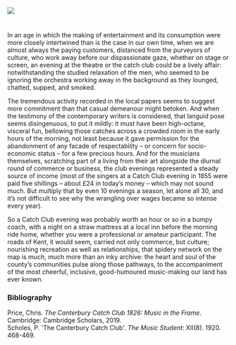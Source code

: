 <a href="https://www.kent-maps.online"><img src="https://kent-map.github.io/mdpress/juncture/ve-button.png"></a>
<param ve-config title="Canterbury Catch Club" author="Dr Chris Price" layout="vtl" banner="https://raw.githubusercontent.com/kent-map/images/main/banners/19c.jpg">

<param ve-entity eid="Q29303" aliases="Canterbury">

#

In an age in which the making of entertainment and its consumption were more closely intertwined than is the case in our own time, when we are almost always the paying customers, distanced from the purveyors of culture, who work away before our dispassionate gaze, whether on stage or screen, an evening at the theatre or the catch club could be a lively affair: notwithstanding the studied relaxation of the men, who seemed to be ignoring the orchestra working away in the background as they lounged, chatted, supped, and smoked. 
<param ve-image url="https://raw.githubusercontent.com/kent-map/images/main/music/Beaney.jpg" label="Thomas Mann Baynes. The Canterbury Catch Club in full session in their room at the Prince of Wales - printed by Henry Ward, 1826" attribution="By permission of Canterbury Museums and Galleries">

The tremendous activity recorded in the local papers seems to suggest more commitment than that casual demeanour might betoken. And when the testimony of the contemporary writers is considered, that languid pose seems disingenuous, to put it mildly: it must have been high-octane, visceral fun, bellowing those catches across a crowded room in the early hours of the morning, not least because it gave permission for the abandonment of any facade of respectability – or concern for socio-economic status – for a few precious hours. And for the musicians themselves, scratching part of a living from their art alongside the diurnal round of commerce or business, the club evenings represented a steady source of income (most of the singers at a Catch Club evening in 1855 were paid five shillings – about £24 in today’s money –  which may not sound much. But multiply that by even 10 evenings a season, let alone all 30, and it’s not difficult to see why the wrangling over wages became so intense every year).
<param ve-image url="https://stor.artstor.org/stor/646bc4bc-c25e-4964-851f-cc3af489b030" label="Canterbury - the market" attribution="Kent Maps Online">

So a Catch Club evening was probably worth an hour or so in a bumpy coach, with a night on a straw mattress at a local inn before the morning ride home, whether you were a professional or amateur participant. The roads of Kent, it would seem, carried not only commerce, but culture; nourishing recreation as well as relationships, that spidery network on the map is much, much more than an inky archive: the heart and soul of the county’s communities pulse along those pathways, to the accompaniment of the most cheerful, inclusive, good-humoured music-making our land has ever known.
<param ve-image url="https://upload.wikimedia.org/wikipedia/commons/6/65/Charles_B_Newhouse_-_The_London-Dover_Royal_Mail%2C_c_1830-1840_-_B2001.2.1027_-_Yale_Center_for_British_Art.jpg" label="The London-Dover Royal Mail" attribution="Yale Center for British Art, C.B. Newhouse, CC0, via Wikimedia Commons">

### Bibliography
Price, Chris. _The Canterbury Catch Club 1826: Music in the Frame_. Cambridge: Cambridge Scholars, 2019.   
Scholes, P. 'The Canterbury Catch Club'. _The Music Student_: XII(8). 1920. 468-469.  
